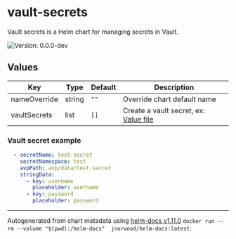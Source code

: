 # vault-secrets

Vault secrets is a Helm chart for managing secrets in Vault.

![Version: 0.0.0-dev](https://img.shields.io/badge/Version-0.0.0--dev-informational?style=flat-square)

## Values

| Key | Type | Default | Description |
|-----|------|---------|-------------|
| nameOverride | string | `""` | Override chart default name |
| vaultSecrets | list | `[]` | Create a vault secret, ex: [Value file](./values.yaml)  |

### Vault secret example

```yaml
  - secretName: test-secret
    secretNamespace: test
    avpPath: avp/data/test-secret
    stringData:
      - key: username
        placeholder: username
      - key: password
        placeholder: password
```

----------------------------------------------
Autogenerated from chart metadata using [helm-docs v1.11.0](https://github.com/norwoodj/helm-docs/releases/v1.11.0) `docker run --rm --volume "$(pwd):/helm-docs"  jnorwood/helm-docs:latest`.
